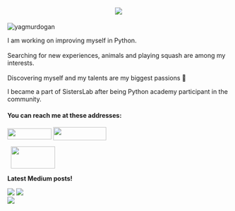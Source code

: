 <h1 align="center">
  <a href="https://git.io/typing-svg">
    <img src="https://readme-typing-svg.herokuapp.com/?lines=Hi!;I+am+Yağmur.&center=true&size=25">
  </a>
</h1>
<p align="left"> <img src="https://komarev.com/ghpvc/?username=Yagmuurd&label=Profile%20views&color=0e75b6&style=flat" alt="yagmurdogan" /> </p>


 I am working on improving myself in Python. <br> <br> 
 Searching for new experiences, animals and playing squash are among my interests.<br> <br>
 Discovering myself and my talents are my biggest passions 💜

  <a href="https://sisterslab.co/"></a> I became a part of SistersLab after being Python academy participant in the community.<br>

<p align="center">
<h4 align="left">You can reach me at these addresses:</h4>
<p align="left">
<a href="https://www.linkedin.com/in/ya%C4%9Fmur-d-6504961b2/" target="blank"><img align="center" src="https://user-images.githubusercontent.com/107046026/173368152-84a9a2b0-3518-4d96-ae9b-bb33adbe0e72.png" height="25" width="100" /></a>
<a href="https://medium.com/@yagmurdod" target="blank"><img align="center" src="https://user-images.githubusercontent.com/107046026/173368213-4c4fafa0-3de7-48ea-bb06-331d6874bf3f.png" height="30" width="120" /></a>
  
&nbsp; <a href="mailto:yagmuurdd@gmail.com" target="_blank" rel="noopener noreferrer"><img align="center" src="https://user-images.githubusercontent.com/107046026/173369874-a62e7e0a-a20c-4ee9-b1b9-60457c50fc00.png" height="50" width="100"/></a>
</p>

<b>Latest Medium posts!</b>


<a target="_blank" href="https://medium.com/@yagmurdod/veri-yap%C4%B1lar%C4%B1-tuple-661399cf2c57"><img src="https://github-readme-medium-recent-article.vercel.app/medium/@yagmurdod/0"></img></a>
<a target="_blank" href="https://medium.com/@yagmurdod/veri-yap%C4%B1lar%C4%B1-listeler-10c6fbb8122a"><img src="https://github-readme-medium-recent-article.vercel.app/medium/@yagmurdod/1"></img></a>   
<a target="_blank" href="https://medium.com/@yagmurdod/fonkisyonlar-826172b22000"><img src="https://github-readme-medium-recent-article.vercel.app/medium/@yagmurdod/2"></img></a> 
